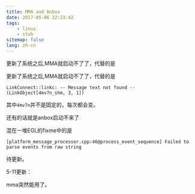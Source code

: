 ```yaml
---
title: MMA and Anbox 
date: 2017-05-06 22:23:42
tags: 
    - linux
    - stub
sitemap: false
lang: zh-cn
---
```

更新了系统之后,MMA就启动不了了，代替的是
<!-- excerpt -->

更新了系统之后,MMA就启动不了了，代替的是

```
LinkConnect::linkc: -- Message text not found -- (LinkObject[4mv7n_shm, 3, 1])
```

其中`4mv7n`并不是固定的，每次都会变。

还有的话就是anbox启动不来了

混在一堆EGL的fixme中的是

```
[platform_message_processor.cpp:46@process_event_sequence] Failed to parse events from raw string
```

待更新。

5-11更新：

mma突然能用了。
